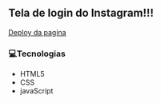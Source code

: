 ## Tela de login do Instagram!!!

<a href="https://viniciussilver.github.io/instagram-login-screen/project/#" >Deploy da pagina</a>

<h3>💻Tecnologias</h3>
 <ul>
 <li>HTML5</li>
 <li>CSS</li>
 <li>javaScript</li>
 </ul>
